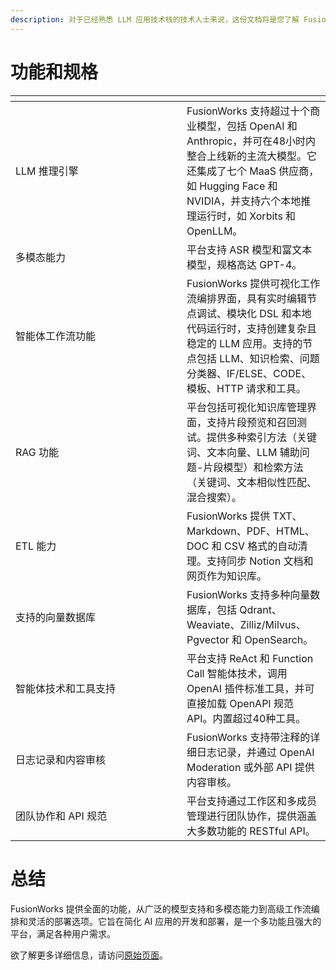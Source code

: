 ```yaml
---
description: 对于已经熟悉 LLM 应用技术栈的技术人士来说，这份文档将是您了解 FusionWorks 独特优势的捷径。让您能够明智地比较和选择，甚至向同事和朋友推荐。
---
```


# 功能和规格

<table data-header-hidden>
    <thead>
      <tr>
        <th width="258"></th>
        <th></th>
      </tr>
    </thead>
    <tbody>
      <tr>
        <td>LLM 推理引擎</td>
        <td>
          FusionWorks 支持超过十个商业模型，包括 OpenAI 和 Anthropic，并可在48小时内整合上线新的主流大模型。它还集成了七个 MaaS 供应商，如 Hugging Face 和 NVIDIA，并支持六个本地推理运行时，如 Xorbits 和 OpenLLM。
        </td>
      </tr>
      <tr>
        <td>多模态能力</td>
        <td>
          平台支持 ASR 模型和富文本模型，规格高达 GPT-4。
        </td>
      </tr>
      <tr>
        <td>智能体工作流功能</td>
        <td>
          FusionWorks 提供可视化工作流编排界面，具有实时编辑节点调试、模块化 DSL 和本地代码运行时，支持创建复杂且稳定的 LLM 应用。支持的节点包括 LLM、知识检索、问题分类器、IF/ELSE、CODE、模板、HTTP 请求和工具。
        </td>
      </tr>
      <tr>
        <td>RAG 功能</td>
        <td>
          平台包括可视化知识库管理界面，支持片段预览和召回测试。提供多种索引方法（关键词、文本向量、LLM 辅助问题-片段模型）和检索方法（关键词、文本相似性匹配、混合搜索）。
        </td>
      </tr>
      <tr>
        <td>ETL 能力</td>
        <td>
          FusionWorks 提供 TXT、Markdown、PDF、HTML、DOC 和 CSV 格式的自动清理。支持同步 Notion 文档和网页作为知识库。
        </td>
      </tr>
      <tr>
        <td>支持的向量数据库</td>
        <td>
          FusionWorks 支持多种向量数据库，包括 Qdrant、Weaviate、Zilliz/Milvus、Pgvector 和 OpenSearch。
        </td>
      </tr>
      <tr>
        <td>智能体技术和工具支持</td>
        <td>
          平台支持 ReAct 和 Function Call 智能体技术，调用 OpenAI 插件标准工具，并可直接加载 OpenAPI 规范 API。内置超过40种工具。
        </td>
      </tr>
      <tr>
        <td>日志记录和内容审核</td>
        <td>
          FusionWorks 支持带注释的详细日志记录，并通过 OpenAI Moderation 或外部 API 提供内容审核。
        </td>
      </tr>
      <tr>
        <td>团队协作和 API 规范</td>
        <td>
          平台支持通过工作区和多成员管理进行团队协作，提供涵盖大多数功能的 RESTful API。
        </td>
      </tr>
    </tbody>
  </table>

# 总结

FusionWorks 提供全面的功能，从广泛的模型支持和多模态能力到高级工作流编排和灵活的部署选项。它旨在简化 AI 应用的开发和部署，是一个多功能且强大的平台，满足各种用户需求。

欲了解更多详细信息，请访问[原始页面](/zh_CN/README.md)。